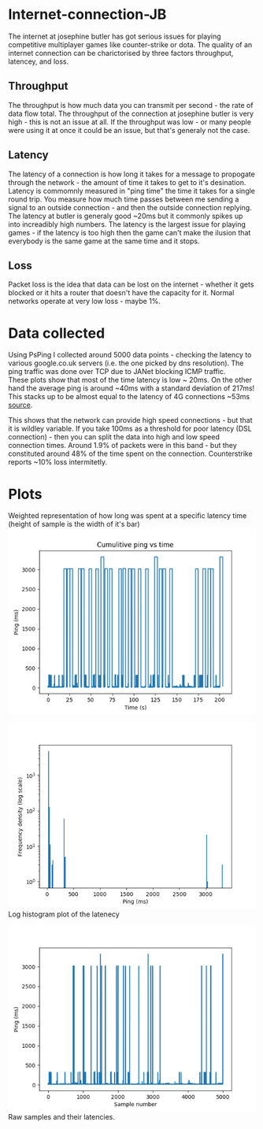 # Internet-connection-JB
The internet at josephine butler has got serious issues for playing competitive multiplayer games like counter-strike or dota.
The quality of an internet connection can be charictorised by three factors throughput, latencey, and loss.

## Throughput

The throughput is how much data you can transmit per second - the rate of data flow total.
The throughput of the connection at josephine butler is very high - this is not an issue at all. If the throughput was low - or many people were using it at once it could be an issue, but that's generaly not the case.
## Latency
The latency of a connection is how long it takes for a message to propogate through the network - the amount of time it takes to get to it's desination.
Latency is commomnly measured in "ping time" the time it takes for a single round trip.
You measure how much time passes between me sending a signal to an outside connection - and then the outside connection replying.
The latency at butler is generaly good ~20ms but it commonly spikes up into increadibly high numbers.
The latency is the largest issue for playing games - if the latency is too high then the game can't make the ilusion that everybody is the same game at the same time and it stops.
## Loss
Packet loss is the idea that data can be lost on the internet - whether it gets blocked or it hits a router that doesn't have the capacity for it. Normal networks operate at very low loss - maybe 1%.  

# Data collected
Using PsPing I collected around 5000 data points - checking the latency to various google.co.uk servers (i.e. the one picked by dns resolution).
The ping traffic was done over TCP due to JANet blocking ICMP traffic.  
These plots show that most of the time latency is low ~ 20ms.
On the other hand the average ping is around ~40ms with a standard deviation of 217ms!
This stacks up to be almost equal to the latency of 4G connections ~53ms [source](https://www.ofcom.org.uk/about-ofcom/latest/media/media-releases/2015/4g-outperforms-3g).

This shows that the network can provide high speed connections - but that it is wildley variable.
If you take 100ms as a threshold for poor latency (DSL connection) - then you can split the data into high and low speed connection times.
Around 1.9% of packets were in this band - but they constituted around 48% of the time spent on the connection. Counterstrike reports ~10% loss intermitetly.
# Plots
Weighted representation of how long was spent at a specific latency time (height of sample is the width of it's bar)
![image](cping.png)

![image](Hist.png)
Log histogram plot of the latenecy

![image](ping_samples.png)
Raw samples and their latencies.